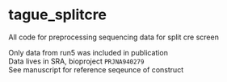 # tague_splitcre
All code for preprocessing sequencing data for split cre screen  

Only data from run5 was included in publication  
Data lives in SRA, bioproject `PRJNA940279`  
See manuscript for reference seqeunce of construct  
